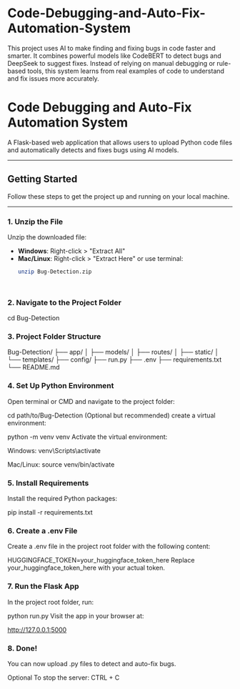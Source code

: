 # Code-Debugging-and-Auto-Fix-Automation-System
This project uses AI to make finding and fixing bugs in code faster and smarter. It combines powerful models like CodeBERT to detect bugs and DeepSeek to suggest fixes. Instead of relying on manual debugging or rule-based tools, this system learns from real examples of code to understand and fix issues more accurately. 


#  Code Debugging and Auto-Fix Automation System

A Flask-based web application that allows users to upload Python code files and automatically detects and fixes bugs using AI models.

---

##  Getting Started

Follow these steps to get the project up and running on your local machine.

---

###  1. Unzip the File

Unzip the downloaded file:

- **Windows**: Right-click > "Extract All"
- **Mac/Linux**: Right-click > "Extract Here" or use terminal:
  ```bash
  unzip Bug-Detection.zip




###  2. Navigate to the Project Folder
cd Bug-Detection


### 3. Project Folder Structure

Bug-Detection/
├── app/
│   ├── models/
│   ├── routes/
│   ├── static/
│   └── templates/
├── config/
├── run.py
├── .env
├── requirements.txt
└── README.md


### 4.  Set Up Python Environment
Open terminal or CMD and navigate to the project folder:

cd path/to/Bug-Detection
(Optional but recommended) create a virtual environment:


python -m venv venv
Activate the virtual environment:

Windows:
venv\Scripts\activate

Mac/Linux:
source venv/bin/activate


### 5. Install Requirements
Install the required Python packages:

pip install -r requirements.txt

### 6. Create a .env File
Create a .env file in the project root folder with the following content:

HUGGINGFACE_TOKEN=your_huggingface_token_here
Replace your_huggingface_token_here with your actual token.

### 7. Run the Flask App
In the project root folder, run:


python run.py
Visit the app in your browser at:


http://127.0.0.1:5000
 ### 8. Done!
You can now upload .py files to detect and auto-fix bugs.

Optional
To stop the server:
CTRL + C
